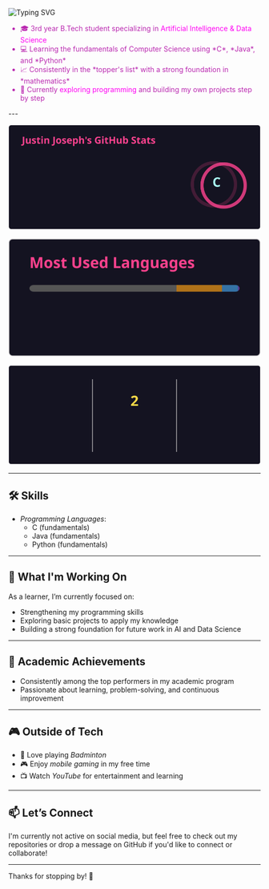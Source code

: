 ![Typing SVG](https://readme-typing-svg.herokuapp.com?size=40&duration=4000&color=70186B&center=true&vCenter=true&width=500&lines=Hello+World;Justin+Here)

<ul>
<li style='color:#BA29B0'>🎓 3rd year B.Tech student specializing in</span> <span style='color:#FF00F3'>Artificial Intelligence & Data Science</span></li>
<li style='color:#BA29B0'>💻 Learning the fundamentals of Computer Science using *C*, *Java*, and *Python*</></li>
<li style='color:#BA29B0'>📈 Consistently in the *topper's list* with a strong foundation in *mathematics*</></li>
<li style='color:#BA29B0'>🚀 Currently </><span style='color:#FF00F3'>exploring programming</span><span style='color:#BA29B0'> and building my own projects step by step </span></li>
</ul>
---

![GitHub Stats](stats/stats.svg)

![Top Languages](stats/top-langs.svg)

![GitHub Streak](stats/streak.svg)

---
## 🛠 Skills

- *Programming Languages*:  
  - C (fundamentals)  
  - Java (fundamentals)  
  - Python (fundamentals)  

---

## 🌱 What I'm Working On

As a learner, I’m currently focused on:
- Strengthening my programming skills
- Exploring basic projects to apply my knowledge
- Building a strong foundation for future work in AI and Data Science

---

## 🎯 Academic Achievements

- Consistently among the top performers in my academic program
- Passionate about learning, problem-solving, and continuous improvement

---

## 🎮 Outside of Tech

- 🏸 Love playing *Badminton*
- 🎮 Enjoy *mobile gaming* in my free time
- 📺 Watch *YouTube* for entertainment and learning

---

## 📫 Let’s Connect

I'm currently not active on social media, but feel free to check out my repositories or drop a message on GitHub if you'd like to connect or collaborate!

---

Thanks for stopping by! 👋